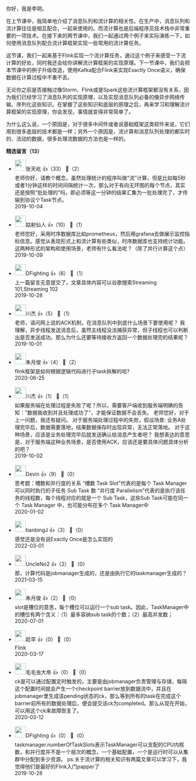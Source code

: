 你好，我是李玥。

在上节课中，我简单地介绍了消息队列和流计算的相关性。在生产中，消息队列和流计算往往是相互配合，一起来使用的。而流计算也是后端程序员技术栈中非常重要的一项技术。在接下来的两节课中，我们一起通过两个例子来实际演练一下，如何使用消息队列配合流计算框架实现一些常用的流计算任务。

这节课，我们一起来基于Flink实现一个流计算任务，通过这个例子来感受一下流计算的好处，同时我还会给你讲解流计算框架的实现原理。下一节课中，我们会把本节课中的例子升级改造，使用Kafka配合Flink来实现Exactly Once语义，确保数据在计算过程中不重不丢。

无论你之前是否接触过像Storm、Flink或是Spark这些流计算框架都没有关系，因为我们已经学习了消息队列的实现原理，以及实现消息队列必备的像异步网络传输、序列化这些知识。在掌握了这些知识和底层的原理之后，再来学习和理解流计算框架的实现原理，你会发现，事情就变得非常简单了。

为什么这么说，一个原因是，对于很多中间件或者说基础框架这类软件来说，它们用到很多底层的技术都是一样；另外一个原因是，流计算和消息队列处理的都实时的、流动的数据，很多处理流数据的方法也是一样的。
<div><strong>精选留言（13）</strong></div><ul>
<li><img src="https://static001.geekbang.org/account/avatar/00/16/8b/ec/dc03f5ad.jpg" width="30px"><span>张天屹</span> 👍（33） 💬（2）<div>老师你好，请教个概念，虽然处理统计的程序叫做“流”计算，但是比如每5秒或者1分钟这样的时间间隔统计一次，那么对于有向无环图的每个节点，其实还是按照“批处理的”吗，即必须等这一分钟的结果汇集为一批处理完了，才传输到协议个Task节点。</div>2019-10-04</li><br/><li><img src="https://static001.geekbang.org/account/avatar/00/0f/63/85/1dc41622.jpg" width="30px"><span>姑射仙人</span> 👍（10） 💬（1）<div>老师您好，采用时序数据库比如prometheus，然后用grafana去做展示监控指标信息。感觉从表现形式上和流计算有些类似，时序数据库也支持统计功能。这两种形式的架构和使用场景，老师有什么看法呢？（除了并行计算这个点）</div>2019-10-09</li><br/><li><img src="https://static001.geekbang.org/account/avatar/00/12/d1/29/1b1234ed.jpg" width="30px"><span>DFighting</span> 👍（6） 💬（1）<div>上一篇留言无意提交了，文章具体内容可以谷歌搜索Streaming 101,Streaming 102</div>2019-10-28</li><br/><li><img src="https://static001.geekbang.org/account/avatar/00/10/c7/e6/11f21cb4.jpg" width="30px"><span>川杰</span> 👍（5） 💬（1）<div>老师，请问网上说的ACK机制，在消息队列中到底什么场景下要使用呢？
我理解，异步线程发送消息后，虽然主线程没法捕获异常，但子线程也可以判断出是否发送成功。那么为什么还要等待接收方返回一个数据处理完的结果呢？</div>2019-10-01</li><br/><li><img src="https://static001.geekbang.org/account/avatar/00/0f/87/6b/0b6cd39a.jpg" width="30px"><span>朱月俊</span> 👍（4） 💬（2）<div>flink框架是如何根据逻辑代码进行子task拆解的哈?</div>2020-06-25</li><br/><li><img src="https://static001.geekbang.org/account/avatar/00/10/c7/e6/11f21cb4.jpg" width="30px"><span>川杰</span> 👍（1） 💬（1）<div>如果服务端在处理过程是失败了呢？所以，需要客户端收到服务端明确的告知：”数据我收到并且处理成功了“，才能保证数据不会丢失。
老师您好，对于上一问题，我还有疑问。
对于服务端处理过程中的失败，假设场景: 业务A处理完毕后，数据需要落地，结果数据保存时出现异常，无法正常落地。
对于这种场景，应该是业务处理完毕后就发送确认给消息产生者吧？
我想表达的意思是，对于服务端这种业务场景，是否使用ACK，应该还是要具体问题具体分析的吧？</div>2019-10-02</li><br/><li><img src="https://static001.geekbang.org/account/avatar/00/0f/a4/2b/3ba9f64b.jpg" width="30px"><span>Devin</span> 👍（9） 💬（0）<div>思考题：槽数和并行度的关系
“槽数 Task Slot”代表的是每个 Task Manager 可以同时执行的子任务 Sub Task 数
“并行度 Parallelism”代表的是执行该任务的线程数，每个线程对应的就是一个 Sub Task，这些Sub Task可能在同一个 Task Manager 中，也可能分布在多个 Task Manager中</div>2020-01-02</li><br/><li><img src="https://static001.geekbang.org/account/avatar/00/21/03/c5/600fd645.jpg" width="30px"><span>tianbingJ</span> 👍（3） 💬（0）<div>感觉还是没有说Exactly Once是怎么实现的</div>2022-03-01</li><br/><li><img src="https://static001.geekbang.org/account/avatar/00/13/aa/24/01162b6c.jpg" width="30px"><span>UncleNo2</span> 👍（2） 💬（0）<div>那，计算代码是jobmanager生成的，还是由执行它的taskmanager生成的？</div>2021-03-15</li><br/><li><img src="https://static001.geekbang.org/account/avatar/00/0f/87/6b/0b6cd39a.jpg" width="30px"><span>朱月俊</span> 👍（2） 💬（0）<div>slot是槽位的意思，每个槽位可以运行一个sub task。因此，TaskManager中的槽位有两个含义：（1）最多容纳sub task的个数；（2）最高并发数；</div>2020-07-01</li><br/><li><img src="https://static001.geekbang.org/account/avatar/00/0f/bf/22/26530e66.jpg" width="30px"><span>趁早</span> 👍（0） 💬（0）<div>Flink</div>2020-03-17</li><br/><li><img src="https://static001.geekbang.org/account/avatar/00/1b/80/61/ae3bb67c.jpg" width="30px"><span>毛毛虫大帝</span> 👍（0） 💬（0）<div>ck是可以通过配置定时触发的，主要是由jobmanager负责管理与存储，每隔这个配置时间就会产生一个checkpoint barrier放到数据流中，并且在jobmanager里生成该pending状态的ck，那么等到所有的task在完成这个barrier前所有的数据处理后，便会提交该ck为completed。那么从现在开始，可以用这个ck来故障恢复了。</div>2020-03-12</li><br/><li><img src="https://static001.geekbang.org/account/avatar/00/12/d1/29/1b1234ed.jpg" width="30px"><span>DFighting</span> 👍（0） 💬（0）<div>taskmanager.numberOfTaskSlots表示TaskManager可以支配的CPU内核数，和并行度并不是一个层次的概念，一个基础配置，一个是运行时可以从集群中分配到多少资源。
ps:关于流计算的相关知识有两篇文章可以学习下，我觉得他们是最好的Flink入门papper了</div>2019-10-28</li><br/>
</ul>